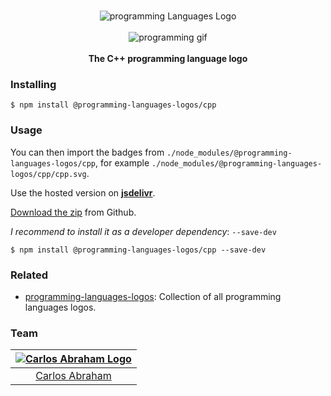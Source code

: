 <p align="center">
    <br>
    <img src="https://cdn.jsdelivr.net/npm/@programming-languages-logos/cpp@0.0.2/cpp_256x256.png" alt="programming Languages Logo">
    <br>
    <br>
    <img src="https://cdn.abranhe.com/projects/porgramming-languages-logos/logo.svg" alt="programming gif">
    <br>
    <br>
    <b>The C++ programming language logo</b>
</p>

### Installing

```
$ npm install @programming-languages-logos/cpp
```

### Usage

You can then import the badges from `./node_modules/@programming-languages-logos/cpp`, for example `./node_modules/@programming-languages-logos/cpp/cpp.svg`.

Use the hosted version on
[**jsdelivr**](https://www.jsdelivr.com/package/npm/@programming-languages-logos/cpp).

[Download the zip](https://github.com/abranhe/programming-languages-logos/releases/latest) from Github.

_I recommend to install it as a developer dependency_: `--save-dev`

```
$ npm install @programming-languages-logos/cpp --save-dev
```

### Related

- [programming-languages-logos][all]: Collection of all programming languages logos.

### Team

| [![Carlos Abraham Logo][abranhe-img]][abranhe] |
| :--------------------------------------------: |
|           [Carlos Abraham][abranhe]            |

<!------------- Some links ----------------->

[abranhe]: https://github.com/abranhe
[abranhe-img]: https://avatars3.githubusercontent.com/u/21347264?s=50
[all]: https://github.com/abranhe/programming-languages-logos
